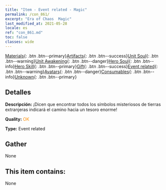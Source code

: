 ```yaml
---
title: "Item - Event related - Magic"
permalink: /con_861/
excerpt: "Era of Chaos  Magic"
last_modified_at: 2021-05-28
locale: es
ref: "con_861.md"
toc: false
classes: wide
---
```

 [Materials](/ItemsES/){: .btn .btn--primary}[Artifacts](/ItemsES/Artifacts/){: .btn .btn--success}[Unit Soul](/ItemsES/UnitSoul/){: .btn .btn--warning}[Unit Awakening](/ItemsES/UnitAwakening/){: .btn .btn--danger}[Hero Soul](/ItemsES/HeroSoul/){: .btn .btn--info}[Hero Skill](/ItemsES/HeroSkill/){: .btn .btn--primary}[Gift](/ItemsES/Gift/){: .btn .btn--success}[Event related](/ItemsES/Events/){: .btn .btn--warning}[Avatars](/ItemsES/Avatars/){: .btn .btn--danger}[Consumables](/ItemsES/Consumables/){: .btn .btn--info}[Unknown](/ItemsES/Unknown/){: .btn .btn--primary}

## Detalles
 **Descripción:** ¡Dicen que encontrar todos los símbolos misteriosos de tierras extranjeras indicará el camino hacia un tesoro enorme!

 **Quality:** <span style="color: #FF8C00">OK</span>

 **Type:** Event related

## Gather

  None

## This item contains:

  None

